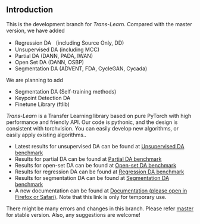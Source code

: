 ## Introduction

This is the development branch for *Trans-Learn*. 
Compared with the master version, we have added

- Regression DA （including Source Only, DD)
- Unsupervised DA (including MCC)
- Partial DA (DANN, PADA, IWAN)
- Open Set DA (DANN, OSBP)
- Segmentation DA (ADVENT, FDA, CycleGAN, Cycada)

We are planning to add
- Segmentation DA (Self-training methods)
- Keypoint Detection DA
- Finetune Library (ftlib)


*Trans-Learn* is a Transfer Learning library based on pure PyTorch with high performance and friendly API. 
Our code is pythonic, and the design is consistent with torchvision. You can easily develop new algorithms, or easily apply existing algorithms..

- Latest results for unsupervised DA can be found at [Unsupervised DA benchmark](https://github.com/thuml/Transfer-Learning-Library/blob/dev/docs/dalib/benchmarks/unsupervised_da.rst)
- Results for partial DA can be found at [Partial DA benchmark](https://github.com/thuml/Transfer-Learning-Library/blob/dev/docs/dalib/benchmarks/partial_da.rst)
- Results for open-set DA can be found at [Open-set DA benchmark](https://github.com/thuml/Transfer-Learning-Library/blob/dev/docs/dalib/benchmarks/open_set_da.rst)
- Results for regression DA can be found at [Regression DA benchmark](https://github.com/thuml/Transfer-Learning-Library/blob/dev/docs/dalib/benchmarks/regression_da.rst)
- Results for segmentation DA can be found at [Segmentation DA benchmark](https://github.com/thuml/Transfer-Learning-Library/blob/dev/docs/dalib/benchmarks/segmentation_da.rst)
- A new documentation can be found at [Documentation (please open in Firefox or Safari)](http://microhhh.com/). Note that this link is only for temporary use.

There might be many errors and changes in this branch. Please refer [master](https://github.com/thuml/Transfer-Learning-Library) for stable version. Also, any suggestions are welcome!
